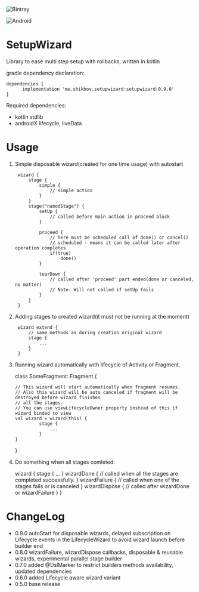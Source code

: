 ![Bintray](https://img.shields.io/bintray/v/andrey-shikhov/SetupWizard/me.shikhov.setupwizard?style=for-the-badge)

![Android](https://img.shields.io/badge/minSdk-15-informational)
# SetupWizard 

Library to ease multi step setup with rollbacks, written in kotlin 

gradle dependency declaration:

    dependencies {
          implementation 'me.shikhov.setupwizard:setupwizard:0.9.0'
    }

Required dependencies: 
- kotlin stdlib
- androidX lifecycle, liveData

# Usage
1) Simple disposable wizard(created for one time usage) with autostart


        wizard {
            stage {
                simple {
                    // simple action
                }
            }
            stage("namedStage") {
                setUp {
                    // called before main action in proceed block
                }
                
                proceed {
                    // here must be scheduled call of done() or cancel()
                    // scheduled - means it can be called later after operation completes                 
                    if(true) 
                        done()                                                
                }
                
                tearDown {
                    // called after 'proceed' part ended(done or canceled, no matter) 
                    // Note: Will not called if setUp fails
                }
            }
        }        

2) Adding stages to created wizard(it must not be running at the moment)


        wizard extend {
            // same methods as during creation original wizard
            stage {               
                ...
            }
        }    
    
3) Running wizard automatically with lifecycle of Activity or Fragment.


    class SomeFragment: Fragment {
       
       // This wizard will start automatically when fragment resumes.
       // Also this wizard will be auto canceled if fragment will be destroyed before wizard finishes 
       // all the stages.
       // You can use viewLifecycleOwner property instead of this if wizard binded to view
       val wizard = wizard(this) {
                stage {
                    ...                
                }
       }         
    }
    
4) Do something when all stages comleted:


    wizard {
        stage {
            ...
        }
        wizardDone {
            // called when all the stages are completed successfully.
        }
        wizardFailure {
            // called when one of the stages fails or is canceled
        }
        wizardDispose {
            // called after wizardDone or wizardFailure
        }
    }        

# ChangeLog
- 0.9.0 autoStart for disposable wizards, delayed subscription on Lifecycle events in the LifecycleWizard to avoid wizard launch before builder end  
- 0.8.0 wizardFailure, wizardDispose callbacks, disposable & reusable wizards, experimental parallel stage builder
- 0.7.0 added @DslMarker to restrict builders methods availability, updated dependencies
- 0.6.0 added Lifecycle aware wizard variant
- 0.5.0 base release
